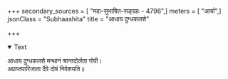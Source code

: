 +++
secondary_sources = [ "महा-सुभाषित-सङ्ग्रहः - 4796",]
meters = [ "आर्या",]
jsonClass = "Subhaashita"
title = "आधाय दुग्धकलशे"

+++

<details open><summary>Text</summary>

आधाय दुग्धकलशे मन्थानं श्रान्तदोर्लता गोपी।  
अप्राप्तपारिजाता दैवे दोषं निवेशयति॥
</details>
